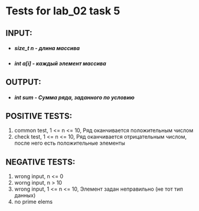 # Tests for lab_02 task 5 
## INPUT:
* ##### size_t n - длина массива
* ##### int a[i] - каждый элемент массива
## OUTPUT:
* ##### int sum - Сумма ряда, заданного по условию
## POSITIVE TESTS:
1. common test, 1 <= n <= 10, Ряд оканчивается положительным числом
2. check test, 1 <= n <= 10, Ряд оканчивается отрицательным числом, после него есть положительные элементы
## NEGATIVE TESTS:
1. wrong input, n <= 0
2. worng input, n > 10
3. wrong input, 1 <= n <= 10, Элемент задан неправильно (не тот тип данных)
4. no prime elems
